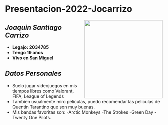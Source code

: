# **Presentacion-2022-Jocarrizo**
<div class="pull-right"><img src="https://user-images.githubusercontent.com/102752282/161867473-84c54b56-f993-4354-951a-0501ce9b4c12.jpeg"alt="" width="250" height="auto" align="right"></div/>

## **_Joaquin Santiago Carrizo_** 

- **Legajo: 2034785**
- **Tengo 19 años**
- **Vivo en San Miguel** 
## **_Datos Personales_**

- Suelo jugar videojuegos en mis tiempos libres como Valorant, FIFA, League of Legends
- Tambien usualmente miro peliculas, puedo recomendar las peliculas de Quentin Tarantino que son muy buenas.
- Mis bandas favoritas son:
  -Arctic Monkeys
  -The Strokes
  -Green Day
  -Twenty One Pilots.

